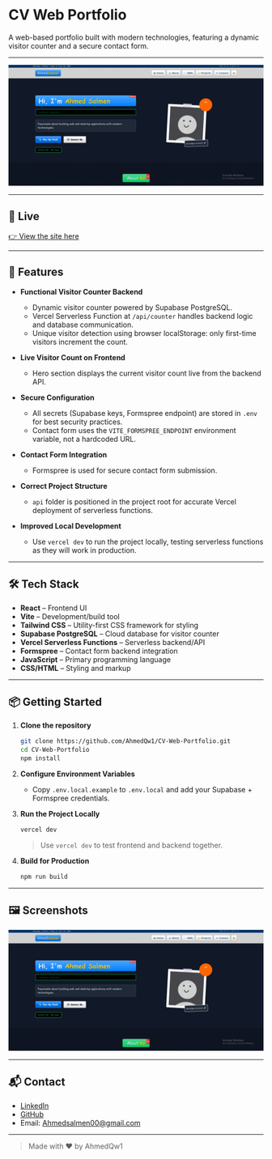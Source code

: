 # CV Web Portfolio

A web-based portfolio built with modern technologies, featuring a dynamic visitor counter and a secure contact form.

---

![Website Screenshot](src/assets/images/Website-Showcase.png)

---

## 🚀 Live

[👉 View the site here](https://www.cv-web.me/)

---

## 🚀 Features

- **Functional Visitor Counter Backend**
  - Dynamic visitor counter powered by Supabase PostgreSQL.
  - Vercel Serverless Function at `/api/counter` handles backend logic and database communication.
  - Unique visitor detection using browser localStorage: only first-time visitors increment the count.

- **Live Visitor Count on Frontend**
  - Hero section displays the current visitor count live from the backend API.

- **Secure Configuration**
  - All secrets (Supabase keys, Formspree endpoint) are stored in `.env` for best security practices.
  - Contact form uses the `VITE_FORMSPREE_ENDPOINT` environment variable, not a hardcoded URL.

- **Contact Form Integration**
  - Formspree is used for secure contact form submission.

- **Correct Project Structure**
  - `api` folder is positioned in the project root for accurate Vercel deployment of serverless functions.

- **Improved Local Development**
  - Use `vercel dev` to run the project locally, testing serverless functions as they will work in production.

---

## 🛠 Tech Stack

- **React** – Frontend UI
- **Vite** – Development/build tool
- **Tailwind CSS** – Utility-first CSS framework for styling
- **Supabase PostgreSQL** – Cloud database for visitor counter
- **Vercel Serverless Functions** – Serverless backend/API
- **Formspree** – Contact form backend integration
- **JavaScript** – Primary programming language
- **CSS/HTML** – Styling and markup

---

## 📦 Getting Started

1. **Clone the repository**
    ```bash
    git clone https://github.com/AhmedQw1/CV-Web-Portfolio.git
    cd CV-Web-Portfolio
    npm install
    ```
2. **Configure Environment Variables**
    - Copy `.env.local.example` to `.env.local` and add your Supabase + Formspree credentials.

3. **Run the Project Locally**
    ```bash
    vercel dev
    ```
    > Use `vercel dev` to test frontend and backend together.

4. **Build for Production**
    ```bash
    npm run build
    ```

---

## 🖼️ Screenshots

![Website Screenshot](src/assets/images/Website-Showcase.png)
<!-- Add more screenshots here if needed -->

---

## 📬 Contact

- [LinkedIn](https://www.linkedin.com/in/ahmed-salmen-26119a370/)
- [GitHub](https://github.com/AhmedQw1)
- Email: Ahmedsalmen00@gmail.com

---

> Made with ❤️ by AhmedQw1
